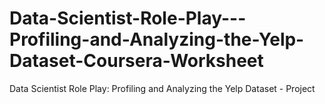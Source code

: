 # Data-Scientist-Role-Play---Profiling-and-Analyzing-the-Yelp-Dataset-Coursera-Worksheet
Data Scientist Role Play: Profiling and Analyzing the Yelp Dataset - Project
